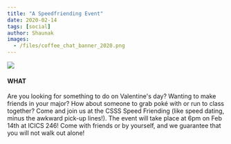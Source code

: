 ```yaml
---
title: "A Speedfriending Event"
date: 2020-02-14
tags: [social]
author: Shaunak
images:
  - /files/coffee_chat_banner_2020.png
---
```


![](/files/speedfriending.png)

#### WHAT

Are you looking for something to do on Valentine's day? Wanting to make friends in your major? How about someone to grab poké with or run to class together?
Come and join us at the CSSS Speed Friending (like speed dating, minus the awkward pick-up lines!).
The event will take place at 6pm on Feb 14th at ICICS 246! Come with friends or by yourself, and we guarantee that you will not walk out alone!
